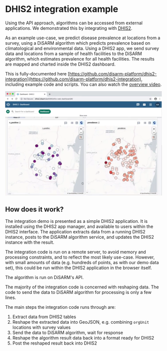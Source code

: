 # DHIS2 integration example

Using the API approach, algorithms can be accessed from external applications. We demonstrated this by integrating with [DHIS2](https://www.dhis2.org/).

As an example use-case, we predict disease prevalence at locations from a survey, using a DiSARM algorithm which predicts prevalence based on climatological and environmental data. Using a DHIS2 app, we send survey data and locations from a sample of health facilities to the DiSARM algorithm, which estimates prevalence for all health facilities. The results are mapped and charted inside the DHIS2 dashboard.

This is fully-documented here [https://github.com/disarm-platform/dhis2-integration](https://github.com/disarm-platform/dhis2-integration), including example code and scripts. You can also watch the [overview video](https://youtu.be/osnsxEW3F2k).

![](../../.gitbook/assets/screenshot-2020-05-04-at-16.44.41.png)

## How does it work?

The integration demo is presented as a simple DHIS2 application. It is installed using the DHIS2 app manager, and available to users within the DHIS2 interface. The application extracts data from a running DHIS2 instance, posts to the DiSARM algorithm service, and updates the DHIS2 instance with the result.

The integration code is run on a remote server, to avoid memory and processing constraints, and to reflect the most likely use-case. However, with small amounts of data \(e.g. hundreds of points, as with our demo data set\), this could be run within the DHIS2 application in the browser itself.

The algorithm is run on DiSARM's API.

The majority of the integration code is concerned with reshaping data. The code to send the data to DiSARM algorithm for processing is only a few lines.

The main steps the integration code runs through are:

1. Extract data from DHIS2 tables
2. Reshape the extracted data into GeoJSON, e.g. combining `orgUnit` locations with survey values
3. Send the data to DiSARM algorithm, wait for response
4. Reshape the algorithm result data back into a format ready for DHIS2
5. Post the reshaped result back into DHIS2

